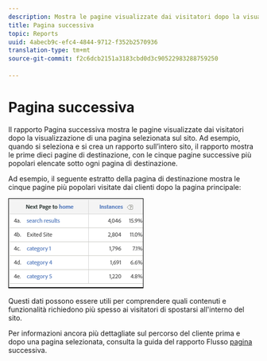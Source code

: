 ```yaml
---
description: Mostra le pagine visualizzate dai visitatori dopo la visualizzazione di una pagina selezionata sul sito.
title: Pagina successiva
topic: Reports
uuid: 4abecb9c-efc4-4844-9712-f352b2570936
translation-type: tm+mt
source-git-commit: f2c6dcb2151a3183cbd0d3c90522983288759250

---
```



# Pagina successiva

Il rapporto Pagina successiva mostra le pagine visualizzate dai visitatori dopo la visualizzazione di una pagina selezionata sul sito. Ad esempio, quando si seleziona e si crea un rapporto sull’intero sito, il rapporto mostra le prime dieci pagine di destinazione, con le cinque pagine successive più popolari elencate sotto ogni pagina di destinazione.

Ad esempio, il seguente estratto della pagina di destinazione mostra le cinque pagine più popolari visitate dai clienti dopo la pagina principale:

![](assets/nextpage.png)

Questi dati possono essere utili per comprendere quali contenuti e funzionalità richiedono più spesso ai visitatori di spostarsi all&#39;interno del sito.

Per informazioni ancora più dettagliate sul percorso del cliente prima e dopo una pagina selezionata, consulta la guida del rapporto Flusso [pagina](https://docs.adobe.com/content/help/en/analytics/components/variables/dimensions-reports/reports-next-page-flow.html) successiva.


